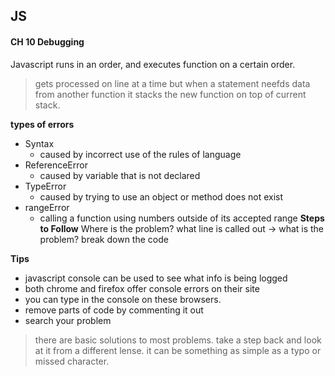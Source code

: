 ## JS

#### CH 10 Debugging


Javascript runs in an order, and executes function on a certain order.
>gets processed on line at a time but when a statement neefds data from another function it stacks the new function on top of current stack. 

**types of errors**
- Syntax
  - caused by incorrect use of the rules of language
- ReferenceError
  - caused by variable that is not declared
- TypeError
   - caused by trying to use an object or method does not exist
- rangeError
   - calling a function using numbers outside of its accepted range
 **Steps to Follow**
 Where is the problem? what line is called out -> what is the problem? break down the code
 
 **Tips**
 - javascript console can be used to see what info is being logged
 - both chrome and firefox offer console errors on their site
 - you can type in the console on these browsers.
 - remove parts of code by commenting it out
 - search your problem
 
 >there are basic solutions to most problems. take a step back and look at it from a different lense. it can be something as simple as a typo or missed character.
